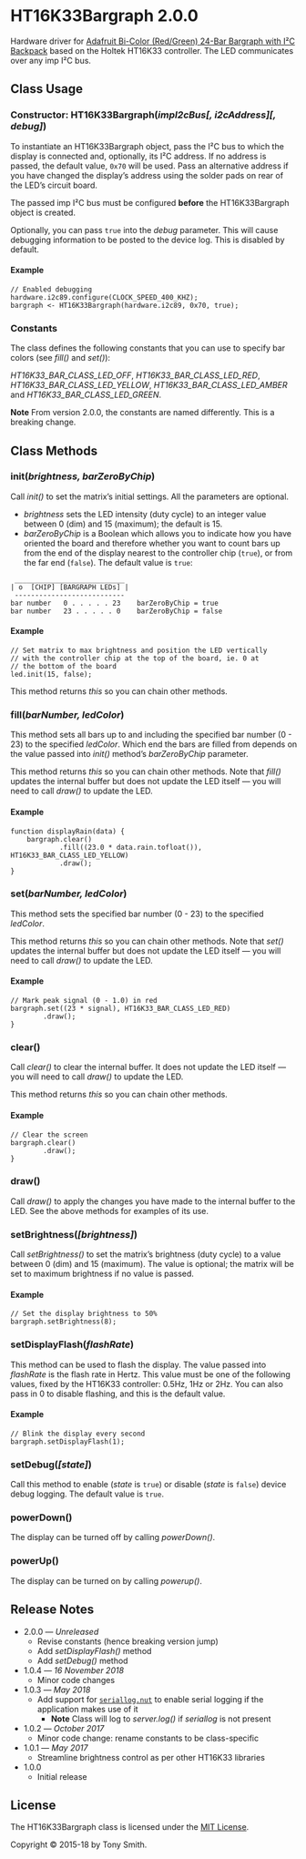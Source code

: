 # HT16K33Bargraph 2.0.0 #

Hardware driver for [Adafruit Bi-Color (Red/Green) 24-Bar Bargraph with I&sup2;C Backpack](https://www.adafruit.com/products/1721) based on the Holtek HT16K33 controller. The LED communicates over any imp I&sup2;C bus.

## Class Usage ##

### Constructor: HT16K33Bargraph(*impI2cBus[, i2cAddress][, debug]*) ###

To instantiate an HT16K33Bargraph object, pass the I&sup2;C bus to which the display is connected and, optionally, its I&sup2;C address. If no address is passed, the default value, `0x70` will be used. Pass an alternative address if you have changed the display’s address using the solder pads on rear of the LED’s circuit board.

The passed imp I&sup2;C bus must be configured **before** the HT16K33Bargraph object is created.

Optionally, you can pass `true` into the *debug* parameter. This will cause debugging information to be posted to the device log. This is disabled by default.

#### Example ####

```squirrel
// Enabled debugging
hardware.i2c89.configure(CLOCK_SPEED_400_KHZ);
bargraph <- HT16K33Bargraph(hardware.i2c89, 0x70, true);
```

### Constants ###

The class defines the following constants that you can use to specify bar colors (see *fill()* and *set()*):

*HT16K33_BAR_CLASS_LED_OFF*, *HT16K33_BAR_CLASS_LED_RED*, *HT16K33_BAR_CLASS_LED_YELLOW*, *HT16K33_BAR_CLASS_LED_AMBER* and *HT16K33_BAR_CLASS_LED_GREEN*.

**Note** From version 2.0.0, the constants are named differently. This is a breaking change.

## Class Methods ##

### init(*brightness, barZeroByChip*) ###

Call *init()* to set the matrix’s initial settings. All the parameters are optional.

- *brightness* sets the LED intensity (duty cycle) to an integer value between 0 (dim) and 15 (maximum); the default is 15.
- *barZeroByChip* is a Boolean which allows you to indicate how you have oriented the board and therefore whether you want to count bars up from the end of the display nearest to the controller chip (`true`), or from the far end (`false`). The default value is `true`:

```squirrel
 ___________________________
| o  [CHIP] [BARGRAPH LEDs] |
 ---------------------------
bar number   0 . . . . . 23    barZeroByChip = true
bar number   23 . . . . . 0    barZeroByChip = false
```

#### Example ####

```squirrel
// Set matrix to max brightness and position the LED vertically
// with the controller chip at the top of the board, ie. 0 at
// the bottom of the board
led.init(15, false);
```

This method returns *this* so you can chain other methods.

### fill(*barNumber, ledColor*) ###

This method sets all bars up to and including the specified bar number (0 - 23) to the specified *ledColor*. Which end the bars are filled from depends on the value passed into *init()* method’s *barZeroByChip* parameter.

This method returns *this* so you can chain other methods. Note that *fill()* updates the internal buffer but does not update the LED itself &mdash; you will need to call *draw()* to update the LED.

#### Example ####

```squirrel
function displayRain(data) {
    bargraph.clear()
            .fill((23.0 * data.rain.tofloat()), HT16K33_BAR_CLASS_LED_YELLOW)
            .draw();
}
```

### set(*barNumber, ledColor*) ###

This method sets the specified bar number (0 - 23) to the specified *ledColor*.

This method returns *this* so you can chain other methods. Note that *set()* updates the internal buffer but does not update the LED itself &mdash; you will need to call *draw()* to update the LED.

#### Example ####

```squirrel
// Mark peak signal (0 - 1.0) in red
bargraph.set((23 * signal), HT16K33_BAR_CLASS_LED_RED)
        .draw();
}
```

### clear() ###

Call *clear()* to clear the internal buffer. It does not update the LED itself &mdash; you will need to call *draw()* to update the LED.

This method returns *this* so you can chain other methods.

#### Example ####

```squirrel
// Clear the screen
bargraph.clear()
        .draw();
}
```

### draw() ###

Call *draw()* to apply the changes you have made to the internal buffer to the LED. See the above methods for examples of its use.

### setBrightness(*[brightness]*) ###

Call *setBrightness()* to set the matrix’s brightness (duty cycle) to a value between 0 (dim) and 15 (maximum). The value is optional; the matrix will be set to maximum brightness if no value is passed.

#### Example ####

```squirrel
// Set the display brightness to 50%
bargraph.setBrightness(8);
```

### setDisplayFlash(*flashRate*) ###

This method can be used to flash the display. The value passed into *flashRate* is the flash rate in Hertz. This value must be one of the following values, fixed by the HT16K33 controller: 0.5Hz, 1Hz or 2Hz. You can also pass in 0 to disable flashing, and this is the default value.

#### Example ####

```squirrel
// Blink the display every second
bargraph.setDisplayFlash(1);
```

### setDebug(*[state]*) ###

Call this method to enable (*state* is `true`) or disable (*state* is `false`) device debug logging. The default value is `true`.

### powerDown() ###

The display can be turned off by calling *powerDown()*.

### powerUp() ###

The display can be turned on by calling *powerup()*.

## Release Notes ##

- 2.0.0 &mdash; *Unreleased*
    - Revise constants (hence breaking version jump)
    - Add *setDisplayFlash()* method
    - Add *setDebug()* method
- 1.0.4 &mdash; *16 November 2018*
    - Minor code changes
- 1.0.3 &mdash; *May 2018*
    - Add support for [`seriallog.nut`](https://github.com/smittytone/generic/blob/master/seriallog.nut) to enable serial logging if the application makes use of it
        - **Note** Class will log to *server.log()* if *seriallog* is not present
- 1.0.2 &mdash; *October 2017*
    - Minor code change: rename constants to be class-specific
- 1.0.1 &mdash; *May 2017*
    - Streamline brightness control as per other HT16K33 libraries
- 1.0.0
    - Initial release

## License ##

The HT16K33Bargraph class is licensed under the [MIT License](./LICENSE).

Copyright &copy; 2015-18 by Tony Smith.

